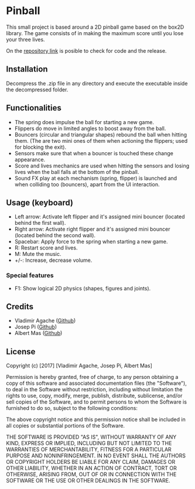 # Pinball
This small project is based around a 2D pinball game based on the box2D library. The game consists of in making the maximum score until you lose your three lives.

On the [repository link](https://github.com/joseppi/Pinball) is posible to check for code and the release.

## Installation
Decompress the .zip file in any directory and execute the executable inside the decompressed folder.

## Functionalities
- The spring does impulse the ball for starting a new game.
- Flippers do move in limited angles to boost away from the ball.
- Bouncers (circular and triangular shapes) rebound the ball when hitting them. (The are two mini ones of them when actioning the       flippers; used for blocking the exit).
- Sensors make sure that when a bouncer is touched these change appearance.
- Score and lives mechanics are used when hitting the sensors and losing lives when the ball falls at the bottom of the pinball.
- Sound FX play at each mechanism (spring, flipper) is launched and when colliding too (bouncers), apart from the UI interaction. 

## Usage (keyboard)
- Left arrow: Activate left flipper and it's assigned mini bouncer (located behind the first wall).
- Right arrow: Activate right flipper and it's assigned mini bouncer (located behind the second wall).
- Spacebar: Apply force to the spring when starting a new game.
- R: Restart score and lives.
- M: Mute the music.
- +/-: Increase, decrease volume.

### Special features
- F1: Show logical 2D physics (shapes, figures and joints).

## Credits
- Vladimir Agache ([Github](https://github.com/VladimirA97))
- Josep Pi ([Github](https://github.com/joseppi))
- Albert Mas ([Github](https://github.com/albertmas))

## License
Copyright (c) [2017] [Vladimir Agache, Josep Pi, Albert Mas]

Permission is hereby granted, free of charge, to any person obtaining a copy
of this software and associated documentation files (the "Software"), to deal
in the Software without restriction, including without limitation the rights
to use, copy, modify, merge, publish, distribute, sublicense, and/or sell
copies of the Software, and to permit persons to whom the Software is
furnished to do so, subject to the following conditions:

The above copyright notice and this permission notice shall be included in all
copies or substantial portions of the Software.

THE SOFTWARE IS PROVIDED "AS IS", WITHOUT WARRANTY OF ANY KIND, EXPRESS OR
IMPLIED, INCLUDING BUT NOT LIMITED TO THE WARRANTIES OF MERCHANTABILITY,
FITNESS FOR A PARTICULAR PURPOSE AND NONINFRINGEMENT. IN NO EVENT SHALL THE
AUTHORS OR COPYRIGHT HOLDERS BE LIABLE FOR ANY CLAIM, DAMAGES OR OTHER
LIABILITY, WHETHER IN AN ACTION OF CONTRACT, TORT OR OTHERWISE, ARISING FROM,
OUT OF OR IN CONNECTION WITH THE SOFTWARE OR THE USE OR OTHER DEALINGS IN THE
SOFTWARE.
